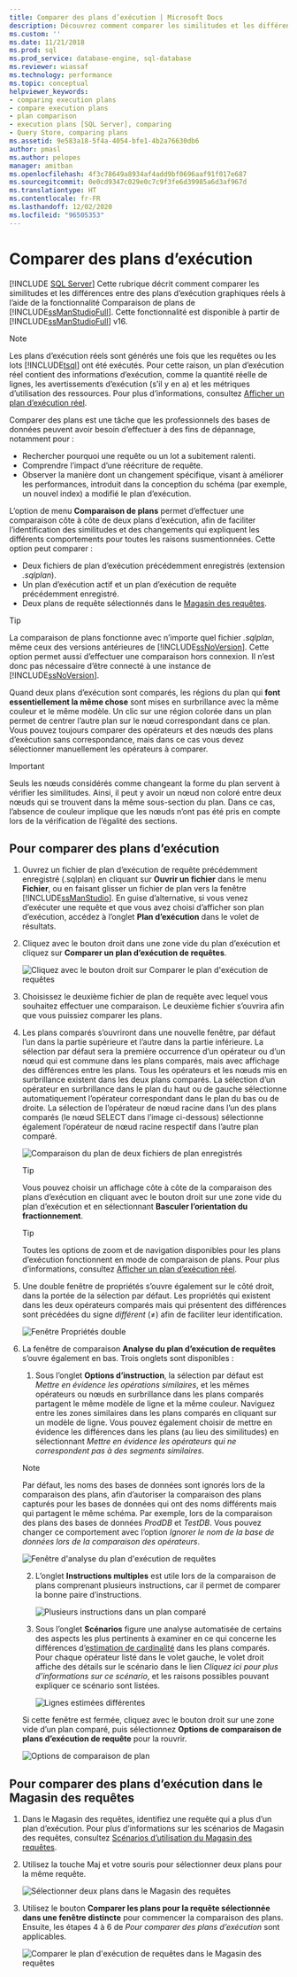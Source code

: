 ```yaml
---
title: Comparer des plans d’exécution | Microsoft Docs
description: Découvrez comment comparer les similitudes et les différences entre des plans d’exécution graphiques réels à l’aide de la fonctionnalité Comparaison de plans de SQL Server Management Studio.
ms.custom: ''
ms.date: 11/21/2018
ms.prod: sql
ms.prod_service: database-engine, sql-database
ms.reviewer: wiassaf
ms.technology: performance
ms.topic: conceptual
helpviewer_keywords:
- comparing execution plans
- compare execution plans
- plan comparison
- execution plans [SQL Server], comparing
- Query Store, comparing plans
ms.assetid: 9e583a18-5f4a-4054-bfe1-4b2a76630db6
author: pmasl
ms.author: pelopes
manager: amitban
ms.openlocfilehash: 4f3c78649a8934af4add9bf0696aaf91f017e687
ms.sourcegitcommit: 0e0cd9347c029e0c7c9f3fe6d39985a6d3af967d
ms.translationtype: HT
ms.contentlocale: fr-FR
ms.lasthandoff: 12/02/2020
ms.locfileid: "96505353"
---
```

# <a name="compare-execution-plans"></a>Comparer des plans d’exécution
 [!INCLUDE [SQL Server](../../includes/applies-to-version/sqlserver.md)]
Cette rubrique décrit comment comparer les similitudes et les différences entre des plans d’exécution graphiques réels à l’aide de la fonctionnalité Comparaison de plans de [!INCLUDE[ssManStudioFull](../../includes/ssmanstudiofull-md.md)]. Cette fonctionnalité est disponible à partir de [!INCLUDE[ssManStudioFull](../../includes/ssmanstudiofull-md.md)] v16.
  
> [!NOTE]
> Les plans d’exécution réels sont générés une fois que les requêtes ou les lots [!INCLUDE[tsql](../../includes/tsql-md.md)] ont été exécutés. Pour cette raison, un plan d’exécution réel contient des informations d’exécution, comme la quantité réelle de lignes, les avertissements d’exécution (s’il y en a) et les métriques d’utilisation des ressources. Pour plus d’informations, consultez [Afficher un plan d’exécution réel](../../relational-databases/performance/display-an-actual-execution-plan.md).
  
Comparer des plans est une tâche que les professionnels des bases de données peuvent avoir besoin d’effectuer à des fins de dépannage, notamment pour :
-   Rechercher pourquoi une requête ou un lot a subitement ralenti.
-   Comprendre l’impact d’une réécriture de requête.
-   Observer la manière dont un changement spécifique, visant à améliorer les performances, introduit dans la conception du schéma (par exemple, un nouvel index) a modifié le plan d’exécution.  
 
L’option de menu **Comparaison de plans** permet d’effectuer une comparaison côte à côte de deux plans d’exécution, afin de faciliter l’identification des similitudes et des changements qui expliquent les différents comportements pour toutes les raisons susmentionnées. Cette option peut comparer :
- Deux fichiers de plan d’exécution précédemment enregistrés (extension *.sqlplan*).
- Un plan d’exécution actif et un plan d’exécution de requête précédemment enregistré.
- Deux plans de requête sélectionnés dans le [Magasin des requêtes](../../relational-databases/performance/monitoring-performance-by-using-the-query-store.md).

> [!TIP]
> La comparaison de plans fonctionne avec n’importe quel fichier *.sqlplan*, même ceux des versions antérieures de [!INCLUDE[ssNoVersion](../../includes/ssnoversion-md.md)]. Cette option permet aussi d’effectuer une comparaison hors connexion. Il n’est donc pas nécessaire d’être connecté à une instance de [!INCLUDE[ssNoVersion](../../includes/ssnoversion-md.md)]. 

Quand deux plans d’exécution sont comparés, les régions du plan qui **font essentiellement la même chose** sont mises en surbrillance avec la même couleur et le même modèle. Un clic sur une région colorée dans un plan permet de centrer l’autre plan sur le nœud correspondant dans ce plan. Vous pouvez toujours comparer des opérateurs et des nœuds des plans d’exécution sans correspondance, mais dans ce cas vous devez sélectionner manuellement les opérateurs à comparer.

> [!IMPORTANT]
> Seuls les nœuds considérés comme changeant la forme du plan servent à vérifier les similitudes. Ainsi, il peut y avoir un nœud non coloré entre deux nœuds qui se trouvent dans la même sous-section du plan. Dans ce cas, l’absence de couleur implique que les nœuds n’ont pas été pris en compte lors de la vérification de l’égalité des sections.
  
## <a name="to-compare-execution-plans"></a>Pour comparer des plans d’exécution
  
1.  Ouvrez un fichier de plan d’exécution de requête précédemment enregistré (.sqlplan) en cliquant sur **Ouvrir un fichier** dans le menu **Fichier**, ou en faisant glisser un fichier de plan vers la fenêtre [!INCLUDE[ssManStudio](../../includes/ssManStudio-md.md)]. En guise d’alternative, si vous venez d’exécuter une requête et que vous avez choisi d’afficher son plan d’exécution, accédez à l’onglet **Plan d’exécution** dans le volet de résultats. 

2.  Cliquez avec le bouton droit dans une zone vide du plan d’exécution et cliquez sur **Comparer un plan d’exécution de requêtes**. 

    ![Cliquez avec le bouton droit sur Comparer le plan d'exécution de requêtes](../../relational-databases/performance/media/plancomparisonmenuoption.png "Cliquez avec le bouton droit sur Comparer le plan d'exécution de requêtes")   

3.  Choisissez le deuxième fichier de plan de requête avec lequel vous souhaitez effectuer une comparaison. Le deuxième fichier s’ouvrira afin que vous puissiez comparer les plans.

4.  Les plans comparés s’ouvriront dans une nouvelle fenêtre, par défaut l’un dans la partie supérieure et l’autre dans la partie inférieure. La sélection par défaut sera la première occurrence d’un opérateur ou d’un nœud qui est commune dans les plans comparés, mais avec affichage des différences entre les plans. Tous les opérateurs et les nœuds mis en surbrillance existent dans les deux plans comparés. La sélection d’un opérateur en surbrillance dans le plan du haut ou de gauche sélectionne automatiquement l’opérateur correspondant dans le plan du bas ou de droite. La sélection de l’opérateur de nœud racine dans l’un des plans comparés (le nœud SELECT dans l’image ci-dessous) sélectionne également l’opérateur de nœud racine respectif dans l’autre plan comparé.

    ![Comparaison du plan de deux fichiers de plan enregistrés](../../relational-databases/performance/media/plancomparison-plans.png "Comparaison du plan de deux fichiers de plan enregistrés")  

     > [!TIP]
     > Vous pouvez choisir un affichage côte à côte de la comparaison des plans d’exécution en cliquant avec le bouton droit sur une zone vide du plan d’exécution et en sélectionnant **Basculer l’orientation du fractionnement**.

     > [!TIP]
     > Toutes les options de zoom et de navigation disponibles pour les plans d’exécution fonctionnent en mode de comparaison de plans. Pour plus d’informations, consultez [Afficher un plan d’exécution réel](../../relational-databases/performance/display-an-actual-execution-plan.md).

5.  Une double fenêtre de propriétés s’ouvre également sur le côté droit, dans la portée de la sélection par défaut. Les propriétés qui existent dans les deux opérateurs comparés mais qui présentent des différences sont précédées du signe *différent* (&ne;) afin de faciliter leur identification.

    ![Fenêtre Propriétés double](../../relational-databases/performance/media/plancomparison-properties.png "Fenêtre Propriétés double")  

6.  La fenêtre de comparaison **Analyse du plan d’exécution de requêtes** s’ouvre également en bas. Trois onglets sont disponibles :

    1.  Sous l’onglet **Options d’instruction**, la sélection par défaut est *Mettre en évidence les opérations similaires*, et les mêmes opérateurs ou nœuds en surbrillance dans les plans comparés partagent le même modèle de ligne et la même couleur. Naviguez entre les zones similaires dans les plans comparés en cliquant sur un modèle de ligne. Vous pouvez également choisir de mettre en évidence les différences dans les plans (au lieu des similitudes) en sélectionnant *Mettre en évidence les opérateurs qui ne correspondent pas à des segments similaires*. 
    
       > [!NOTE]
       > Par défaut, les noms des bases de données sont ignorés lors de la comparaison des plans, afin d’autoriser la comparaison des plans capturés pour les bases de données qui ont des noms différents mais qui partagent le même schéma. Par exemple, lors de la comparaison des plans des bases de données *ProdDB* et *TestDB*. Vous pouvez changer ce comportement avec l’option *Ignorer le nom de la base de données lors de la comparaison des opérateurs*.

       ![Fenêtre d'analyse du plan d'exécution de requêtes](../../relational-databases/performance/media/plancomparison-analysis.png "Fenêtre d'analyse du plan d'exécution de requêtes") 

    2.  L’onglet **Instructions multiples** est utile lors de la comparaison de plans comprenant plusieurs instructions, car il permet de comparer la bonne paire d’instructions.

        ![Plusieurs instructions dans un plan comparé](../../relational-databases/performance/media/plancomparison-multiple.png "Plusieurs instructions dans un plan comparé")  

    3.  Sous l’onglet **Scénarios** figure une analyse automatisée de certains des aspects les plus pertinents à examiner en ce qui concerne les différences d’[estimation de cardinalité](../../relational-databases/performance/cardinality-estimation-sql-server.md) dans les plans comparés. Pour chaque opérateur listé dans le volet gauche, le volet droit affiche des détails sur le scénario dans le lien *Cliquez ici pour plus d’informations sur ce scénario*, et les raisons possibles pouvant expliquer ce scénario sont listées. 

        ![Lignes estimées différentes](../../relational-databases/performance/media/plancomparison-scenarios.png "Lignes estimées différentes")  

    Si cette fenêtre est fermée, cliquez avec le bouton droit sur une zone vide d’un plan comparé, puis sélectionnez **Options de comparaison de plans d’exécution de requête** pour la rouvrir.

    ![Options de comparaison de plan](../../relational-databases/performance/media/plancomparison-options.png "Options de comparaison de plan")  

## <a name="to-compare-execution-plans-in-query-store"></a>Pour comparer des plans d’exécution dans le Magasin des requêtes

1.  Dans le Magasin des requêtes, identifiez une requête qui a plus d’un plan d’exécution. Pour plus d’informations sur les scénarios de Magasin des requêtes, consultez [Scénarios d’utilisation du Magasin des requêtes](../../relational-databases/performance/query-store-usage-scenarios.md#identify-and-tune-top-resource-consuming-queries).

2.  Utilisez la touche Maj et votre souris pour sélectionner deux plans pour la même requête. 

    ![Sélectionner deux plans dans le Magasin des requêtes](../../relational-databases/performance/media/plancomparison-querystore.png "Sélectionner deux plans dans le Magasin des requêtes")   

3.  Utilisez le bouton **Comparer les plans pour la requête sélectionnée dans une fenêtre distincte** pour commencer la comparaison des plans. Ensuite, les étapes 4 à 6 de *Pour comparer des plans d’exécution* sont applicables. 

    ![Comparer le plan d'exécution de requêtes dans le Magasin des requêtes](../../relational-databases/performance/media/plancomparison-querystoreoption.png "Comparer le plan d'exécution de requêtes dans le Magasin des requêtes") 
